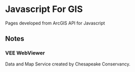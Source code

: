 # Javascript For GIS

Pages developed from ArcGIS API for Javascript

## Notes

### VEE WebViewer
Data and Map Service created by Chesapeake Conservancy. 
